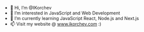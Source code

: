 - 👋 Hi, I’m @IKorchev
- 👀 I’m interested in JavaScript and Web Development
- 🌱 I’m currently learning JavaScript React, Node.js and Next.js
- 📫 Visit my website @ www.ikorchev.com :)

<!---
IKorchev/IKorchev is a ✨ special ✨ repository because its `README.md` (this file) appears on your GitHub profile.
You can click the Preview link to take a look at your changes.
--->
